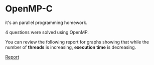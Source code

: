 # OpenMP-C
it's an parallel programming homework.

4 questions were solved using OpenMP.

You can review the following report for graphs showing that while the number of **threads** is increasing, **execution time** is decreasing.

[Report](https://docs.google.com/document/d/1Ah-u7hB2qCLIc0SHxLPNaXOp2-bYArE0/edit?usp=sharing&ouid=102064212506943815840&rtpof=true&sd=true)



